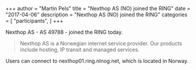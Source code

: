 +++
author = "Martin Pels"
title = "Nexthop AS (NO) joined the RING"
date = "2017-04-06"
description = "Nexthop AS (NO) joined the RING"
categories = [
    "participants",
]
+++

Nexthop AS - AS 49788 - joined the RING today.

> Nexthop AS is a Norwegian internet service provider. Our products include hosting, IP transit and managed services.

Users can connect to nexthop01.ring.nlnog.net, which is located in Norway.


